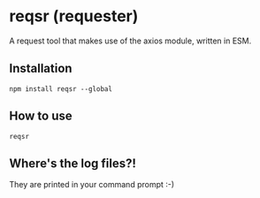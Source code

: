 # reqsr (requester)
A request tool that makes use of the axios module, written in ESM.

## Installation
`npm install reqsr --global`

## How to use
`reqsr`

## Where's the log files?!
They are printed in your command prompt :-)